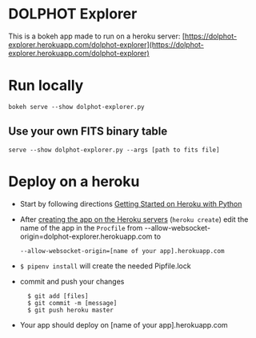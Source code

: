 # DOLPHOT Explorer

This is a bokeh app made to run on a heroku server: [https://dolphot-explorer.herokuapp.com/dolphot-explorer](https://dolphot-explorer.herokuapp.com/dolphot-explorer)

# Run locally
    bokeh serve --show dolphot-explorer.py
## Use your own FITS binary table
    serve --show dolphot-explorer.py --args [path to fits file]

# Deploy on a heroku
- Start by following directions [Getting Started on Heroku with Python](https://devcenter.heroku.com/articles/getting-started-with-python#introduction)
- After [creating the app on the Heroku servers](https://devcenter.heroku.com/articles/getting-started-with-python#deploy-the-app) (```heroku create```) edit the name of the app in the ```Procfile``` from
      --allow-websocket-origin=dolphot-explorer.herokuapp.com
  to

      --allow-websocket-origin=[name of your app].herokuapp.com
- ```$ pipenv install``` will create the needed Pipfile.lock
- commit and push your changes
  ```
    $ git add [files]
    $ git commit -m [message]
    $ git push heroku master
  ```
- Your app should deploy on [name of your app].herokuapp.com
